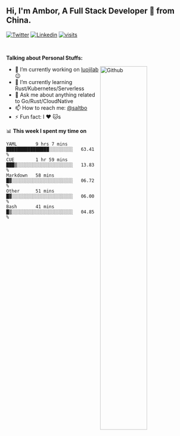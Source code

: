 ## Hi, I'm Ambor, A Full Stack Developer 🚀 from China.

[![Twitter](https://img.shields.io/badge/-saltbo-1ca0f1?style=flat&logo=twitter&logoColor=white)](https://twitter.com/rdsaltbo)
[![Linkedin](https://img.shields.io/badge/-saltbo-blue?style=flat&logo=Linkedin&logoColor=white)](https://www.linkedin.com/in/saltbo/)
[![visits](https://visitor.vercel.app/page/saltbo?color=light-green)](https://github.com/saltbo/)

&nbsp;  

**Talking about Personal Stuffs:**
<!-- Any image aligned to the right. Beware the width  -->
<img width="50%" align="right" alt="Github" src="https://raw.githubusercontent.com/saltbo/saltbo/master/images/git-header.svg" />

- 🔭 I’m currently working on [luojilab](https://github.com/luojilab) :wink:
- 🌱 I’m currently learning Rust/Kubernetes/Serverless
- 💬 Ask me about anything related to Go/Rust/CloudNative
- 📫 How to reach me: [@saltbo](https://twitter.com/rdsaltbo)
- ⚡ Fun fact: I :heart: :cat:s


📊 **This week I spent my time on**
<!--START_SECTION:waka-->
```text
YAML       9 hrs 7 mins    ████████████████░░░░░░░░░   63.41 % 
CUE        1 hr 59 mins    ███▒░░░░░░░░░░░░░░░░░░░░░   13.83 % 
Markdown   58 mins         █▓░░░░░░░░░░░░░░░░░░░░░░░   06.72 % 
Other      51 mins         █▓░░░░░░░░░░░░░░░░░░░░░░░   06.00 % 
Bash       41 mins         █▒░░░░░░░░░░░░░░░░░░░░░░░   04.85 % 
```
<!--END_SECTION:waka-->
